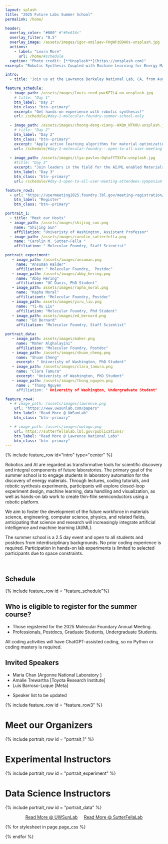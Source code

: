```yaml
---
layout: splash
title: "2025 Future Labs Summer School"
permalink: /home/

header:
  overlay_color: "#000" #"#5e616c"
  overlay_filter: "0.5"
  overlay_image: /assets/images/igor-omilaev-FHgWFzDDAOs-unsplash.jpg
  actions:
    - label: "Learn More"
      url: /home/#schedule
  caption: "Photo credit: [**Unsplash**](https://unsplash.com)"
excerpt: "Robotic Synthesis Coupled with Machine Learning for Energy Materials."

intro: 
  - title: 'Join us at the Lawrence Berkeley National Lab, CA, from August 13-15 for activities and workshops for applying machine learning to material science'

feature_schedule:
  - image_path: /assets/images/louis-reed-pwcKF7L4-no-unsplash.jpg
    # title: "Day 1"
    btn_label: "Day 1"
    btn_class: "btn--primary"
    excerpt: "Get hands-on experience with robotic synthesis!"
    url: /schedule/#day-1-molecular-foundry-summer-school-only

  - image_path: /assets/images/choong-deng-xiang--WXQm_NTK0U-unsplash.jpg
    # title: "Day 2"
    btn_label: "Day 2"
    btn_class: "btn--primary"
    excerpt: "Apply active learning algorithms for material optimization!"
    url: /schedule/#day-2-molecular-foundry---open-to-all-user-meeting-attendees-tutorial
        
  - image_path: /assets/images/ilya-pavlov-OqtafYT5kTw-unsplash.jpg
    #title: "Day 3"
    excerpt: "Join leaders in the field for the AI/ML enabled Materials Development Symposium!"
    btn_label: "Day 3"
    btn_class: "btn--primary"
    url: /schedule/#day-3-open-to-all-user-meeting-attendees-symposium

feature_row3:
  - url: "https://usermeeting2025.foundry.lbl.gov/meeting-registration/"
    btn_label: "Register"
    btn_class: "btn--primary"

portrait_1:
  - title: "Meet our Hosts"
  - image_path: /assets/images/shijing_sun.png
    name: "Shijing Sun"
    affiliation: "Univeristy of Washington, Assistant Professor"
  - image_path: /assets/images/carolin_sutterfella.png
    name: "Carolin M. Sutter-Fella "
    affiliation: " Molecular Foundry, Staff Scientist" 

portrait_experiment:  
   - image_path: /assets/images/ansuman.png
     name: "Ansuman Halder"
     affiliation: " Molecular Foundry,  Postdoc"
   - image_path: /assets/images/abby_hering.png
     name: "Abby Hering"
     affiliation: "UC Davis, PhD Student" 
   - image_path: assets/images/rapha_moral.png
     name: "Rapha Moral"
     affiliationt: "Molecular Foundry, Postdoc" 
   - image_path: assets/images/yiru_liu.png
     name: "Yi-Ru Liu"
     affiliation: "Molecular Foundry, Phd Student" 
   - image_path: assets/images/ed_bernard.png
     name: "Ed Bernard"
     affiliation: "Molecular Foundry, Staff Scientist" 

portrait_data: 
   - image_path: assets/images/maher.png
     name: "Maher Alghalayini"
     affiliation: "Molecular Foundry, Postdoc"
   - image_path: /assets/images/shuan_cheng.png
     name: "Shuan Cheng"
     excerpt: " Univeristy of Washington, PhD Student"
   - image_path: /assets/images/clara_tamura.png
     name: "Clara Tamura"
     excerpt: "Univeristy of Washington, PhD Student"
   - image_path: /assets/images/thong_nguyen.png
     name : "Thong Nguyen 
     affiliation: " University of Washington, Undergraduate Student" 

feature_row4:
  - # image_path: /assets/images/lawrence.png
    url: "https://www.uwsunlab.com/papers"
    btn_label: "Read More @ UWSunLab"
    btn_class: "btn--primary"

  - # image_path: /assets/images/uwlogo.png
    url: https://sutterfellalab.lbl.gov/publications/
    btn_label: "Read More @ Lawrence National Labs"
    btn_class: "btn--primary"
---
```

{% include feature_row id="intro" type="center" %} 

Robotics and AI are regarded as transformative tools for scientific discovery and integral components of future laboratories. The primary goal of the summer school is to engage students in laboratory automation for the discovery of energy materials. Through lectures, coding tutorials, and robotic synthesis experiments, participants will explore closed-loop experiment design, machine learning, data handling and visualization, as well as hands-on lab work to create thin-film semiconductors using a robotic platform.

We aim to foster the development of the future workforce in materials science, engineering, computer science, physics, and related fields, anticipating that science and research will increasingly integrate artificial intelligence and machine learning (AI/ML).

The summer school is a 2.5 day event and open to all students and postdocs from interdisciplinary backgrounds. No prior coding experience is required. Participation in hands-on lab experiments is limited to selected participants due to space constraints.

<br/>

## Schedule
{% include feature_row id = "feature_schedule"%}

## Who is eligible to register for the summer course?
- Those registered for the 2025 Molecular Foundary Annual Meeting.
- Professionals,  Postdocs,  Graduate Students,  Undergraduate Students.

All coding activities will have ChatGPT-assisted coding, so no Python or coding mastery is required.

## Invited Speakers
- Maria Chan [Argonne National Laboratory ]
- Amalie Trewartha [Toyota Research Institute]
- Luis Barroso-Luque [Meta]
  
* Speaker list to be updated



{% include feature_row id = "feature_row3" %}

<!-- ## "Readings from our Hosts"
#  'Learn more through some of the publications from our host!' -->
# Meet our Organizers
{% include portrait_row id = "portrait_1"  %}

# Experimental Instructors
{% include portrait_row id = "portrait_experiment" %}

# Data Science Instructors
{% include portrait_row id = "portrait_data" %}

<!-- {% include feature_row id="feature_row4" type="center" %}  -->
<div style="display: flex; justify-content: center; gap: 20px;">
  <a href="https://www.uwsunlab.com/papers" class="btn btn--primary">Read More @ UWSunLab</a>
  <a href="https://sutterfellalab.lbl.gov/publications/" class="btn btn--primary">Read More @ SutterFellaLab</a>
</div>
<!-- One of the placeholders can be reading materials (not sure how to call it) but it can provide links to Shijing/my papers;-->

{% for stylesheet in page.page_css %}
<link rel="stylesheet" href="{{ stylesheet | relative_url }}" />
{% endfor %}

<!-- {% if page.page_css %}
  {% for stylesheet in page.page_css  type = "center" %}
    <link rel="stylesheet" href="{{ stylesheet, relative_url }}">
  {% endfor %}
{% endif %} -->


<!-- 
another placeholder can be info about preparing for the summer school/ good to know. here we will add safety information, min. PPE
another placeholder can be data that we generate during the summer school and openly share through the website
another placeholder can be codes that we share as part of the summer school -->

<!-- 
{% include feature_row id="feature_row2" type="left" %}

{% include feature_row id="feature_row3" type="right" %} -->

